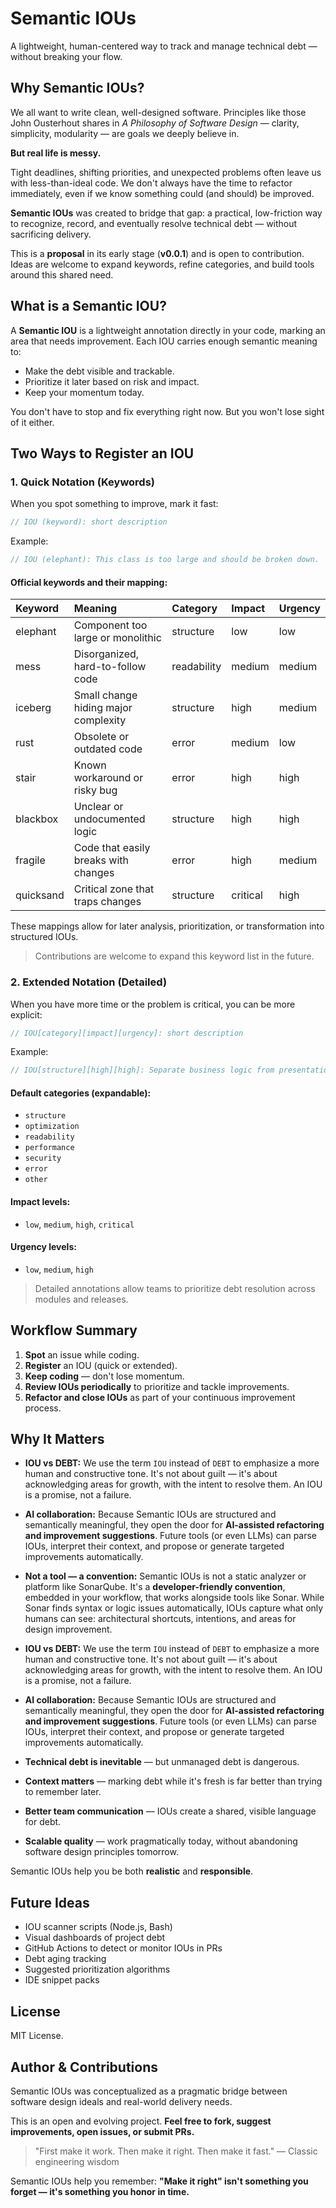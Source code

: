# Semantic IOUs

A lightweight, human-centered way to track and manage technical debt — without breaking your flow.


## Why Semantic IOUs?

We all want to write clean, well-designed software. Principles like those John Ousterhout shares in *A Philosophy of Software Design* — clarity, simplicity, modularity — are goals we deeply believe in.

**But real life is messy.**

Tight deadlines, shifting priorities, and unexpected problems often leave us with less-than-ideal code. We don't always have the time to refactor immediately, even if we know something could (and should) be improved.

**Semantic IOUs** was created to bridge that gap: a practical, low-friction way to recognize, record, and eventually resolve technical debt — without sacrificing delivery.

This is a **proposal** in its early stage (**v0.0.1**) and is open to contribution. Ideas are welcome to expand keywords, refine categories, and build tools around this shared need.


## What is a Semantic IOU?

A **Semantic IOU** is a lightweight annotation directly in your code, marking an area that needs improvement. Each IOU carries enough semantic meaning to:

- Make the debt visible and trackable.
- Prioritize it later based on risk and impact.
- Keep your momentum today.

You don't have to stop and fix everything right now. But you won't lose sight of it either.


## Two Ways to Register an IOU

### 1. Quick Notation (Keywords)

When you spot something to improve, mark it fast:

```javascript
// IOU (keyword): short description
```

Example:

```javascript
// IOU (elephant): This class is too large and should be broken down.
```

#### Official keywords and their mapping:

| Keyword | Meaning | Category | Impact | Urgency |
|:--|:--|:--|:--|:--|
| elephant | Component too large or monolithic | structure | low | low |
| mess | Disorganized, hard-to-follow code | readability | medium | medium |
| iceberg | Small change hiding major complexity | structure | high | medium |
| rust | Obsolete or outdated code | error | medium | low |
| stair | Known workaround or risky bug | error | high | high |
| blackbox | Unclear or undocumented logic | structure | high | high |
| fragile | Code that easily breaks with changes | error | high | medium |
| quicksand | Critical zone that traps changes | structure | critical | high |

These mappings allow for later analysis, prioritization, or transformation into structured IOUs.

> Contributions are welcome to expand this keyword list in the future.



### 2. Extended Notation (Detailed)

When you have more time or the problem is critical, you can be more explicit:

```javascript
// IOU[category][impact][urgency]: short description
```

Example:

```javascript
// IOU[structure][high][high]: Separate business logic from presentation layer.
```

#### Default categories (expandable):
- `structure`
- `optimization`
- `readability`
- `performance`
- `security`
- `error`
- `other`

#### Impact levels:
- `low`, `medium`, `high`, `critical`

#### Urgency levels:
- `low`, `medium`, `high`

> Detailed annotations allow teams to prioritize debt resolution across modules and releases.


## Workflow Summary

1. **Spot** an issue while coding.
2. **Register** an IOU (quick or extended).
3. **Keep coding** — don't lose momentum.
4. **Review IOUs periodically** to prioritize and tackle improvements.
5. **Refactor and close IOUs** as part of your continuous improvement process.


## Why It Matters

- **IOU vs DEBT:** We use the term `IOU` instead of `DEBT` to emphasize a more human and constructive tone. It's not about guilt — it's about acknowledging areas for growth, with the intent to resolve them. An IOU is a promise, not a failure.

- **AI collaboration:** Because Semantic IOUs are structured and semantically meaningful, they open the door for **AI-assisted refactoring and improvement suggestions**. Future tools (or even LLMs) can parse IOUs, interpret their context, and propose or generate targeted improvements automatically.

- **Not a tool — a convention:** Semantic IOUs is not a static analyzer or platform like SonarQube. It's a **developer-friendly convention**, embedded in your workflow, that works alongside tools like Sonar. While Sonar finds syntax or logic issues automatically, IOUs capture what only humans can see: architectural shortcuts, intentions, and areas for design improvement.

- **IOU vs DEBT:** We use the term `IOU` instead of `DEBT` to emphasize a more human and constructive tone. It's not about guilt — it's about acknowledging areas for growth, with the intent to resolve them. An IOU is a promise, not a failure.

- **AI collaboration:** Because Semantic IOUs are structured and semantically meaningful, they open the door for **AI-assisted refactoring and improvement suggestions**. Future tools (or even LLMs) can parse IOUs, interpret their context, and propose or generate targeted improvements automatically.

- **Technical debt is inevitable** — but unmanaged debt is dangerous.
- **Context matters** — marking debt while it's fresh is far better than trying to remember later.
- **Better team communication** — IOUs create a shared, visible language for debt.
- **Scalable quality** — work pragmatically today, without abandoning software design principles tomorrow.

Semantic IOUs help you be both **realistic** and **responsible**.


## Future Ideas

- IOU scanner scripts (Node.js, Bash)
- Visual dashboards of project debt
- GitHub Actions to detect or monitor IOUs in PRs
- Debt aging tracking
- Suggested prioritization algorithms
- IDE snippet packs


## License

MIT License.


## Author & Contributions

Semantic IOUs was conceptualized as a pragmatic bridge between software design ideals and real-world delivery needs.

This is an open and evolving project. **Feel free to fork, suggest improvements, open issues, or submit PRs.**

> "First make it work. Then make it right. Then make it fast." — Classic engineering wisdom

Semantic IOUs help you remember: **"Make it right" isn't something you forget — it's something you honor in time.**
